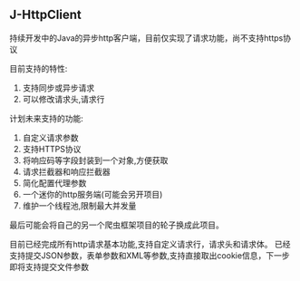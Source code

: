 ## J-HttpClient

持续开发中的Java的异步http客户端，目前仅实现了请求功能，尚不支持https协议

目前支持的特性:
1. 支持同步或异步请求
2. 可以修改请求头,请求行

计划未来支持的功能:
1. 自定义请求参数
2. 支持HTTPS协议
3. 将响应码等字段封装到一个对象,方便获取
4. 请求拦截器和响应拦截器
5. 简化配置代理参数
6. 一个迷你的http服务端(可能会另开项目)
7. 维护一个线程池,限制最大并发量

最后可能会将自己的另一个爬虫框架项目的轮子换成此项目。

目前已经完成所有http请求基本功能,支持自定义请求行，请求头和请求体。
已经支持提交JSON参数，表单参数和XML等参数,支持直接取出cookie信息，下一步即将支持提交文件参数